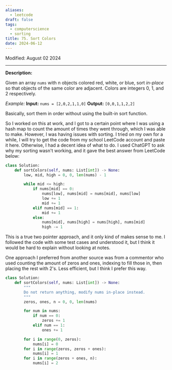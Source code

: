 ```yaml
---
aliases:
  - leetcode
draft: false
tags:
  - computerscience
  - sorting
title: 75. Sort Colors
date: 2024-06-12
---
```

Modified: August 02 2024 

-------------------------------------------------------------------------------

**Description:**

Given an array `nums` with n objects colored red, white, or blue, sort *in-place* so that objects of the same color are adjacent. Colors are integers 0, 1, and 2 respectively. 

*Example:*
**Input:** `nums = [2,0,2,1,1,0]` 
**Output:** `[0,0,1,1,2,2]`

Basically, sort them in order without using the built-in sort function. 

So I worked on this at work, and I got to a certain point where I was using a hash map to count the amount of times they went through, which I was able to make. However, I was having issues with sorting. I tried on my own for a while, I will try to get the code from my school LeetCode account and paste it here. Otherwise, I had a decent idea of what to do. I used ChatGPT to ask why my sorting wasn't working, and it gave the best answer from LeetCode below:

```python
class Solution:
	def sortColors(self, nums: List[int]) -> None:
		low, mid, high = 0, 0, len(nums) - 1

		while mid <= high:
			if nums[mid] == 0:
				nums[low], nums[mid] = nums[mid], nums[low]
				low += 1
				mid += 1
			elif nums[mid] == 1:
				mid += 1
			else:
				nums[mid], nums[high] = nums[high], nums[mid]
				high -= 1
```

This is a true two pointer approach, and it only kind of makes sense to me. I followed the code with some test cases and understood it, but I think it would be hard to explain without looking at notes. 

One approach I preferred from another source was from a commentor who used counting the amount of zeros and ones, indexing to fill those in, then placing the rest with 2's. Less efficient, but I think I prefer this way.

```python
class Solution:
    def sortColors(self, nums: List[int]) -> None:
        """
        Do not return anything, modify nums in-place instead.
        """
        zeros, ones, n = 0, 0, len(nums)

        for num in nums:
            if num == 0:
                zeros += 1
            elif num == 1:
                ones += 1

        for i in range(0, zeros):
            nums[i] = 0
        for i in range(zeros, zeros + ones):
            nums[i] = 1
        for i in range(zeros + ones, n):
            nums[i] = 2
```